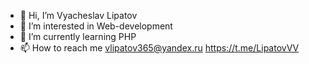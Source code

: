 - 👋 Hi, I’m Vyacheslav Lipatov
- 👀 I’m interested in Web-development
- 🌱 I’m currently learning PHP
- 📫 How to reach me vlipatov365@yandex.ru https://t.me/LipatovVV

<!---
vlipatov365/vlipatov365 is a ✨ special ✨ repository because its `README.md` (this file) appears on your GitHub profile.
You can click the Preview link to take a look at your changes.
--->
